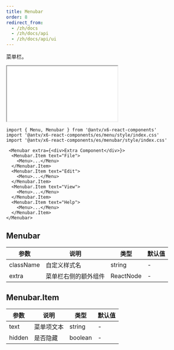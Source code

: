 ```yaml
---
title: Menubar
order: 8
redirect_from:
  - /zh/docs
  - /zh/docs/api
  - /zh/docs/api/ui
---
```


菜单栏。

<iframe src="/demos/api/ui/menubar/basic"></iframe>

```tsx
import { Menu, Menubar } from '@antv/x6-react-components'
import '@antv/x6-react-components/es/menu/style/index.css'
import '@antv/x6-react-components/es/menubar/style/index.css'

 <Menubar extra={<div>Extra Component</div>}>
  <Menubar.Item text="File">
    <Menu>...</Menu>
  </Menubar.Item>
  <Menubar.Item text="Edit">
    <Menu>...</Menu>
  </Menubar.Item>
  <Menubar.Item text="View">
    <Menu>...</Menu>
  </Menubar.Item>
  <Menubar.Item text="Help">
    <Menu>...</Menu>
  </Menubar.Item>
</Menubar>
```

## Menubar

| 参数      | 说明                 | 类型      | 默认值 |
|-----------|--------------------|-----------|--------|
| className | 自定义样式名         | string    | -      |
| extra     | 菜单栏右侧的额外组件 | ReactNode | -      |

## Menubar.Item

| 参数   | 说明       | 类型    | 默认值 |
|--------|----------|---------|--------|
| text   | 菜单项文本 | string  | -      |
| hidden | 是否隐藏   | boolean | -      |
